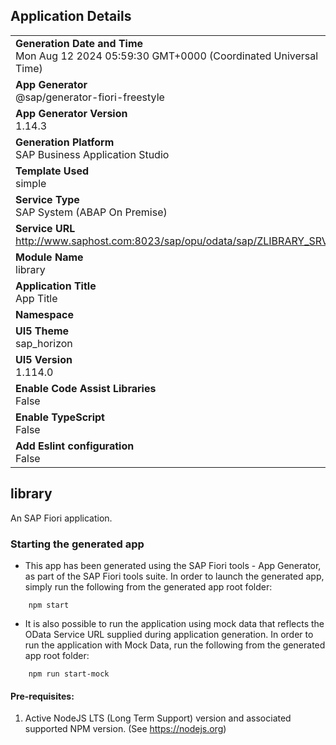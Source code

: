 ## Application Details
|               |
| ------------- |
|**Generation Date and Time**<br>Mon Aug 12 2024 05:59:30 GMT+0000 (Coordinated Universal Time)|
|**App Generator**<br>@sap/generator-fiori-freestyle|
|**App Generator Version**<br>1.14.3|
|**Generation Platform**<br>SAP Business Application Studio|
|**Template Used**<br>simple|
|**Service Type**<br>SAP System (ABAP On Premise)|
|**Service URL**<br>http://www.saphost.com:8023/sap/opu/odata/sap/ZLIBRARY_SRV|
|**Module Name**<br>library|
|**Application Title**<br>App Title|
|**Namespace**<br>|
|**UI5 Theme**<br>sap_horizon|
|**UI5 Version**<br>1.114.0|
|**Enable Code Assist Libraries**<br>False|
|**Enable TypeScript**<br>False|
|**Add Eslint configuration**<br>False|

## library

An SAP Fiori application.

### Starting the generated app

-   This app has been generated using the SAP Fiori tools - App Generator, as part of the SAP Fiori tools suite.  In order to launch the generated app, simply run the following from the generated app root folder:

```
    npm start
```

- It is also possible to run the application using mock data that reflects the OData Service URL supplied during application generation.  In order to run the application with Mock Data, run the following from the generated app root folder:

```
    npm run start-mock
```

#### Pre-requisites:

1. Active NodeJS LTS (Long Term Support) version and associated supported NPM version.  (See https://nodejs.org)


